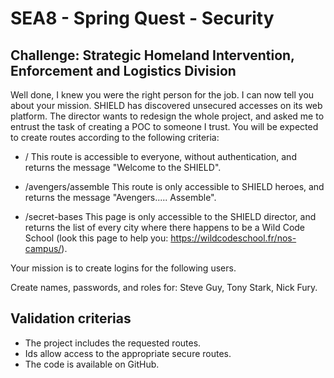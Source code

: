 # SEA8 - Spring Quest - Security

## Challenge: Strategic Homeland Intervention, Enforcement and Logistics Division

Well done, I knew you were the right person for the job. I can now tell you about your mission. SHIELD has discovered unsecured accesses on its web platform. The director wants to redesign the whole project, and asked me to entrust the task of creating a POC to someone I trust. You will be expected to create routes according to the following criteria:

- / This route is accessible to everyone, without authentication, and returns the message "Welcome to the SHIELD".

- /avengers/assemble This route is only accessible to SHIELD heroes, and returns the message "Avengers..... Assemble".

- /secret-bases This page is only accessible to the SHIELD director, and returns the list of every city where there happens to be a Wild Code School (look this page to help you: <https://wildcodeschool.fr/nos-campus/>).

Your mission is to create logins for the following users.

Create names, passwords, and roles for: Steve Guy, Tony Stark, Nick Fury.

## Validation criterias

- The project includes the requested routes.
- Ids allow access to the appropriate secure routes.
- The code is available on GitHub.
